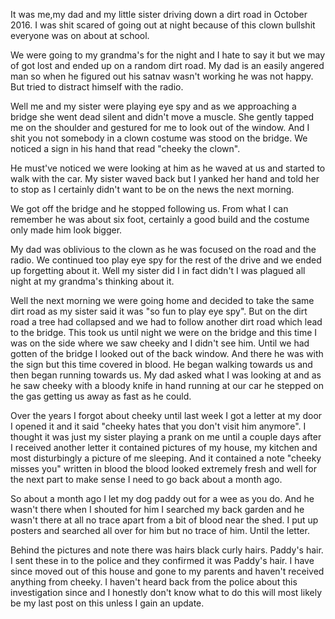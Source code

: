 It was me,my dad and my little sister driving down a dirt road in October 2016. I was shit scared of going out at night because of this clown bullshit everyone was on about at school.

We were going to my grandma's for the night and I hate to say it but we may of got lost and ended up on a random dirt road. My dad is an easily angered man so when he figured out his satnav wasn't working he was not happy. But tried to distract himself with the radio. 

Well me and my sister were playing eye spy and as we approaching a bridge she went dead silent and didn't move a muscle. She gently tapped me on the shoulder and gestured for me to look out of the window. And I shit you not somebody in a clown costume was stood on the bridge. We noticed a sign in his hand that read "cheeky the clown". 

He must've noticed we were looking at him as he waved at us and started to walk with the car. My sister waved back but I yanked her hand and told her to stop as I certainly didn't want to be on the news the next morning. 

We got off the bridge and he stopped following us. From what I can remember he was about six foot, certainly a good build and the costume only made him look bigger. 

My dad was oblivious to the clown as he was focused on the road and the radio. We continued too play eye spy for the rest of the drive and we ended up forgetting about it. Well my sister did I in fact didn't I was plagued all night at my grandma's thinking about it.

Well the next morning we were going home and decided to take the same dirt road as my sister said it was "so fun to play eye spy". But on the dirt road a tree had collapsed and we had to follow another dirt road which lead to the bridge. This took us until night we were on the bridge and this time I was on the side where we saw cheeky and I didn't see him. Until we had gotten of the bridge I looked out of the back window. And there he was with the sign but this time covered in blood. He began walking towards us and then began running towards us. My dad asked what I was looking at and as he saw cheeky with a bloody knife in hand running at our car he stepped on the gas  getting us away as fast as he could. 

Over the years I forgot about cheeky until last week I got a letter at my door I opened it and it said "cheeky hates that you don't visit him anymore". I thought it was just my sister playing a prank on me until a couple days after I received another letter it contained pictures of my house, my kitchen and most disturbingly a picture of me sleeping. And it contained a note "cheeky misses you" written in blood the blood looked extremely fresh and well for the next  part to make sense I need to go back about a month ago. 

So about a month ago I let my dog paddy out for a wee as you do. And he wasn't there when I shouted for him I searched my back garden and he wasn't there at all no trace apart from a bit of blood near the shed. I put up posters and searched all over for him but no trace of him. Until the letter. 

Behind the pictures and note there was hairs black curly hairs. Paddy's hair. I sent these in to the police and they confirmed it was Paddy's hair. I have since moved out of this house and gone to my parents and haven't received anything from cheeky. I haven't heard back from the police about this investigation since and I honestly don't know what to do this will most likely be my last post on this unless I gain an update.